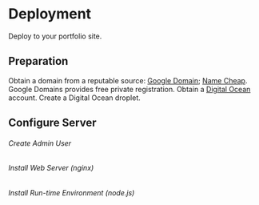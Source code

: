 # Deployment
Deploy to your portfolio site.

## Preparation
Obtain a domain from a reputable source: [Google Domain](https://domains.google/); [Name Cheap](https://www.namecheap.com/). Google Domains provides free private registration.
Obtain a [Digital Ocean](https://www.digitalocean.com/) account.
Create a Digital Ocean droplet.

## Configure Server

###### Create Admin User


###### Install Web Server (nginx)


###### Install Run-time Environment (node.js)


